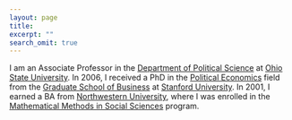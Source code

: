 ```yaml
---
layout: page
title: 
excerpt: ""
search_omit: true
---
```


I am an Associate Professor in the [Department of Political Science](http://polisci.osu.edu) at [Ohio State University](http://www.osu.edu). In 2006, I received a PhD in the [Political Economics](https://www.gsb.stanford.edu/programs/phd/fields/political-economics) field from the [Graduate School of Business](http://www.gsb.stanford.edu/) at [Stanford University](http://www.stanford.edu/). In 2001, I earned a BA from [Northwestern University](http://www.northwestern.edu), where I was enrolled in the [Mathematical Methods in Social Sciences](http://www.mmss.northwestern.edu/) program.